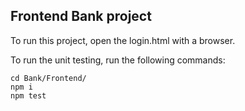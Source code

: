 ## Frontend Bank project

To run this project, open the login.html with a browser.



To run the unit testing, run the following commands:

```
cd Bank/Frontend/
npm i
npm test
```